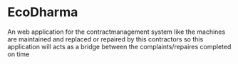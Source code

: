 # EcoDharma
An web application for the contractmanagement system like the machines are maintained and replaced or repaired by this contractors so this application will acts as a bridge between the complaints/repaires completed on time 
